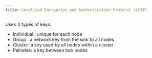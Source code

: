 ```yaml
---
title: Localized Encryption and Authentication Protocol (LEAP)
---
```


Uses 4 types of keys:
* Individual : unique for each node
* Group : a network key from the sink to all nodes
* Cluster:  a key used by all nodes within a cluster
* Pairwise: a key between two nodes


